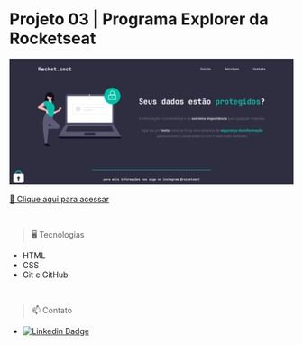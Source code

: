# Projeto 03 | Programa Explorer da Rocketseat

<img src="./images/img2.png" width=650px>

[🔗 Clique aqui para acessar](https://alineviana.github.io/recriando-layout/)

<br>

> 🖥️ Tecnologias

- HTML
- CSS
- Git e GitHub

<br>

> 📫 Contato

 - [![Linkedin Badge](https://img.shields.io/badge/-LinkedIn-blue?style=flat-square&logo=Linkedin&logoColor=white&link=https://www.linkedin.com/in/alinecviana/)](https://www.linkedin.com/in/alinecviana/) 
